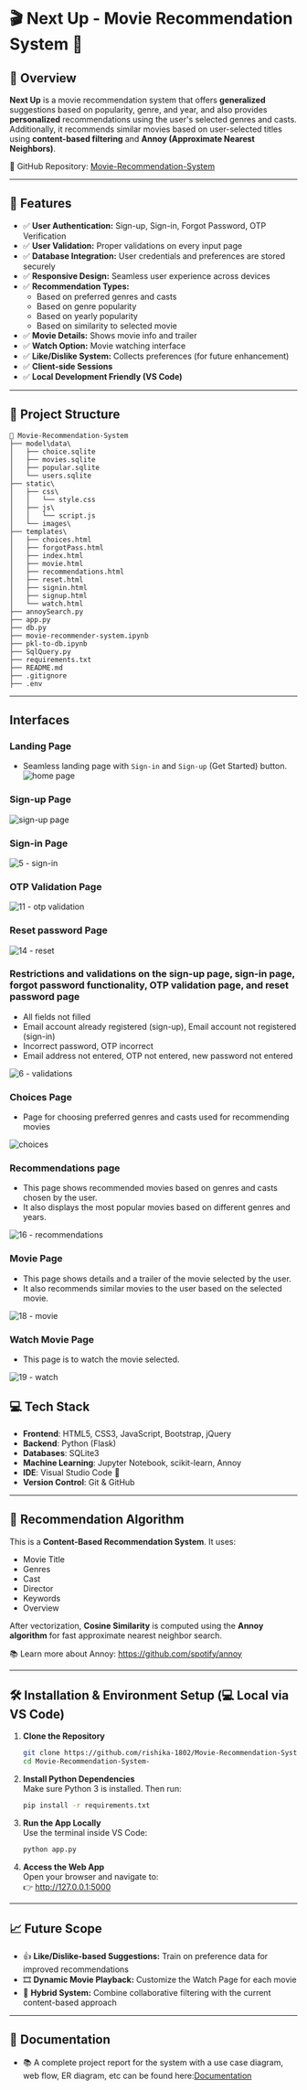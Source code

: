 # 🎬 Next Up - Movie Recommendation System 🍿

## 🌟 Overview  
**Next Up** is a movie recommendation system that offers **generalized** suggestions based on popularity, genre, and year, and also provides **personalized** recommendations using the user's selected genres and casts. Additionally, it recommends similar movies based on user-selected titles using **content-based filtering** and **Annoy (Approximate Nearest Neighbors)**.

🔗 GitHub Repository: [Movie-Recommendation-System](https://github.com/rishika-1802/Movie-Recommendation-System-.git)

---

## 🚀 Features  
- ✅ **User Authentication:** Sign-up, Sign-in, Forgot Password, OTP Verification  
- ✅ **User Validation:** Proper validations on every input page  
- ✅ **Database Integration:** User credentials and preferences are stored securely  
- ✅ **Responsive Design:** Seamless user experience across devices  
- ✅ **Recommendation Types:**
  - Based on preferred genres and casts  
  - Based on genre popularity  
  - Based on yearly popularity  
  - Based on similarity to selected movie  
- ✅ **Movie Details:** Shows movie info and trailer  
- ✅ **Watch Option:** Movie watching interface  
- ✅ **Like/Dislike System:** Collects preferences (for future enhancement)  
- ✅ **Client-side Sessions**  
- ✅ **Local Development Friendly (VS Code)**

---

## 🧭 Project Structure  

```
📁 Movie-Recommendation-System
├── model\data\
│   ├── choice.sqlite
│   ├── movies.sqlite
│   ├── popular.sqlite
│   └── users.sqlite
├── static\
│   ├── css\
│   │   └── style.css
│   ├── js\
│   │   └── script.js
│   └── images\
├── templates\
│   ├── choices.html
│   ├── forgotPass.html
│   ├── index.html
│   ├── movie.html
│   ├── recommendations.html
│   ├── reset.html
│   ├── signin.html
│   ├── signup.html
│   └── watch.html
├── annoySearch.py
├── app.py
├── db.py
├── movie-recommender-system.ipynb
├── pkl-to-db.ipynb
├── SqlQuery.py
├── requirements.txt
├── README.md
├── .gitignore
├── .env
```

---
## Interfaces

### Landing Page
* Seamless landing page with `Sign-in` and `Sign-up` (Get Started) button.
![home page](https://github.com/user-attachments/assets/9f8ea588-5795-4072-bf42-1dffc10c8965)

### Sign-up Page
![sign-up page](https://github.com/user-attachments/assets/0dc43bec-462f-4f2b-9de5-53a75a6d1b6c)

### Sign-in Page
![5 - sign-in](https://github.com/user-attachments/assets/2e6e7cf1-a8a0-4ba9-be77-0b3fac610242)
### OTP Validation Page
![11 - otp validation](https://user-images.githubusercontent.com/55057608/170730305-cbccfd03-cf80-45aa-b893-734503d01a30.png)

### Reset password Page
![14 - reset](https://user-images.githubusercontent.com/55057608/170730899-809feb1c-eb6a-4a06-b6e8-c4ba3ea1085d.png)

### Restrictions and validations on the sign-up page, sign-in page, forgot password functionality, OTP validation page, and reset password page
* All fields not filled
* Email account already registered (sign-up), Email account not registered (sign-in)
* Incorrect password, OTP incorrect
* Email address not entered, OTP not entered, new password not entered

![6 - validations](https://user-images.githubusercontent.com/55057608/170794709-7b6623b8-6fe8-4248-ae0e-c02f49a42034.PNG)

### Choices Page
* Page for choosing preferred genres and casts used for recommending movies

![choices](https://user-images.githubusercontent.com/55057608/170731172-7ac6e050-93ab-433f-9d38-2466972cc5d6.png)

### Recommendations page
* This page shows recommended movies based on genres and casts chosen by the user.
* It also displays the most popular movies based on different genres and years.

![16 - recommendations](https://user-images.githubusercontent.com/55057608/170731099-138356e1-2113-4ae1-bebb-6740431432b1.png)

### Movie Page
* This page shows details and a trailer of the movie selected by the user.
* It also recommends similar movies to the user based on the selected movie.

![18 - movie](https://user-images.githubusercontent.com/55057608/170731745-71dcabad-78ca-489e-92cd-402900a14845.png)

### Watch Movie Page
* This page is to watch the movie selected.

![19 - watch](https://user-images.githubusercontent.com/55057608/170731856-2595f39a-4ea1-41e3-9160-d699d82bf578.png)


## 💻 Tech Stack  
- **Frontend**: HTML5, CSS3, JavaScript, Bootstrap, jQuery  
- **Backend**: Python (Flask)  
- **Databases**: SQLite3  
- **Machine Learning**: Jupyter Notebook, scikit-learn, Annoy  
- **IDE**: Visual Studio Code 💙  
- **Version Control**: Git & GitHub  

---

## 🧠 Recommendation Algorithm  
This is a **Content-Based Recommendation System**. It uses:
- Movie Title
- Genres
- Cast
- Director
- Keywords
- Overview

After vectorization, **Cosine Similarity** is computed using the **Annoy algorithm** for fast approximate nearest neighbor search.

📚 Learn more about Annoy: https://github.com/spotify/annoy

---

## 🛠️ Installation & Environment Setup (💻 Local via VS Code)

1. **Clone the Repository**  
   ```bash
   git clone https://github.com/rishika-1802/Movie-Recommendation-System-.git
   cd Movie-Recommendation-System-
   ```

2. **Install Python Dependencies**  
   Make sure Python 3 is installed. Then run:
   ```bash
   pip install -r requirements.txt
   ```

3. **Run the App Locally**  
   Use the terminal inside VS Code:
   ```bash
   python app.py
   ```

4. **Access the Web App**  
   Open your browser and navigate to:  
   👉 http://127.0.0.1:5000

---

## 📈 Future Scope  
- 👍 **Like/Dislike-based Suggestions:** Train on preference data for improved recommendations  
- 🎞️ **Dynamic Movie Playback:** Customize the Watch Page for each movie  
- 🤝 **Hybrid System:** Combine collaborative filtering with the current content-based approach  

---

## 📄 Documentation    
- 📚 A complete project report for the system with a use case diagram, web flow, ER diagram, etc can be found here:[Documentation](Documentation.docx)  
